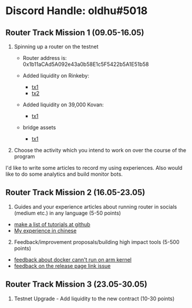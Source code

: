 # Discord Handle: oldhu#5018

## Router Track Mission 1 (09.05-16.05)

1) Spinning up a router on the testnet

    - Router address is: 0x1b11aCAd5A092e43a0b58E1c5F5422b5A1E51b58

    - Added liquidity on Rinkeby: 
   
        - [tx1](https://rinkeby.etherscan.io/tx/0xa20534a4913ba9ea41a5299ef6afe5715dfd57c4c13a9a894402878904c0d955)
        - [tx2](https://rinkeby.etherscan.io/tx/0x6917df5977a5f5563ee14d6d34649a6a2cded7e30c781382d4b6071729f9e39c)   

    - Added liquidity on 39,000 Kovan:
    
        - [tx1](https://kovan.etherscan.io/tx/0x4626670be928e8cc5e283eaf8ddbbd1f63c97ed55beb7f65ce0a0d6489cdce0e)
        
    - bridge assets
        - [tx1](https://rinkeby.etherscan.io/tx/0xcd39de80d134af6ec5f47b53f2589a4883fc9b247a097cbb27274baf80fc9a35)     


2) Choose the activity which you intend to work on over the course of the program

  I'd like to write some articles to record my using experiences. Also would like to do some analytics and build monitor bots.
  

    

## Router Track Mission 2 (16.05-23.05)

1) Guides and your experience articles about running router in socials (medium etc.) in any language (5-50 points)

  - [make a list of tutorials at github](https://github.com/0xoldhu/Awsome-Connext-Routers/blob/main/README.md)
  - [My experience in chinese](https://mirror.xyz/0x1b11aCAd5A092e43a0b58E1c5F5422b5A1E51b58/3qDIYDMO9uP9ofd4CDJ7DLOEfWvpuKXqfXzqquWdRhk)
    
2) Feedback/improvement proposals/building high impact tools (5-500 points)
  - [feedback about docker cann't run on arm kernel](https://discord.com/channels/454734546869551114/966239886829060096/975786256061587566)
  - [feedback on the release page link issue](https://discord.com/channels/454734546869551114/966239886829060096/975429714426626088)


## Router Track Mission 3 (23.05-30.05)

1) Testnet Upgrade - Add liquidity to the new contract (10-30 points)
